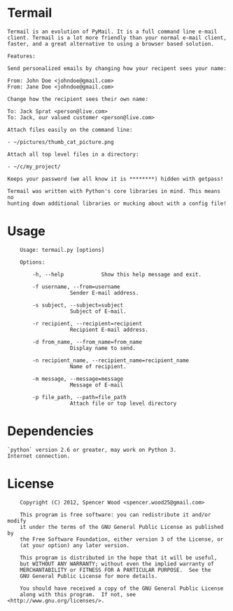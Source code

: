 Termail
====

	Termail is an evolution of PyMail. It is a full command line e-mail
	client. Termail is a lot more friendly than your normal e-mail client,
	faster, and a great alternative to using a browser based solution.

	Features:

	Send personalized emails by changing how your recipent sees your name:

	From: John Doe <johndoe@gmail.com>
	From: Jane Doe <johndoe@gmail.com>

	Change how the recipient sees their own name:

	To: Jack Sprat <person@live.com>
	To: Jack, our valued customer <person@live.com>
	
	Attach files easily on the command line:
	
	- ~/pictures/thumb_cat_picture.png

	Attach all top level files in a directory:
	
	- ~/c/my_project/

	Keeps your password (we all know it is ********) hidden with getpass!

	Termail was written with Python's core libraries in mind. This means no
	hunting down additional libraries or mucking about with a config file!

Usage
====

        Usage: termail.py [options]

        Options:
        
            -h, --help            Show this help message and exit.
            
            -f username, --from=username
                        Sender E-mail address.
                        
            -s subject, --subject=subject
                        Subject of E-mail.
                        
            -r recipient, --recipient=recipient
						Recipient E-mail address.
            
            -d from_name, --from_name=from_name
                        Display name to send.
                        
            -n recipient_name, --recipient_name=recipient_name
                        Name of recipient.
                        
            -m message, --message=message
						Message of E-mail
			
			-p file_path, --path=file_path
						Attach file or top level directory


Dependencies
====

	`python` version 2.6 or greater, may work on Python 3.
	Internet connection.


License
====

        Copyright (C) 2012, Spencer Wood <spencer.wood25@gmail.com>

        This program is free software: you can redistribute it and/or modify
        it under the terms of the GNU General Public License as published by
        the Free Software Foundation, either version 3 of the License, or
        (at your option) any later version.

        This program is distributed in the hope that it will be useful,
        but WITHOUT ANY WARRANTY; without even the implied warranty of
        MERCHANTABILITY or FITNESS FOR A PARTICULAR PURPOSE.  See the
        GNU General Public License for more details.

        You should have received a copy of the GNU General Public License
        along with this program.  If not, see <http://www.gnu.org/licenses/>.
